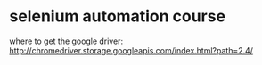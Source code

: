 selenium automation course
==========================

where to get the google driver:
http://chromedriver.storage.googleapis.com/index.html?path=2.4/
